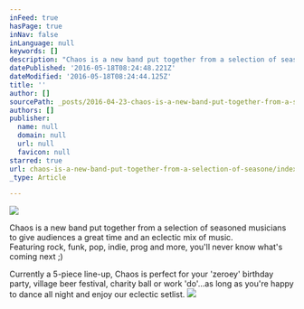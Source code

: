 ```yaml
---
inFeed: true
hasPage: true
inNav: false
inLanguage: null
keywords: []
description: "Chaos is a new band put together from a selection of seasoned musicians to give audiences a great time and an eclectic mix of music. Featuring rock, funk, pop, indie, prog and more, you'll never know what's coming next ;)"
datePublished: '2016-05-18T08:24:48.221Z'
dateModified: '2016-05-18T08:24:44.125Z'
title: ''
author: []
sourcePath: _posts/2016-04-23-chaos-is-a-new-band-put-together-from-a-selection-of-seasone.md
authors: []
publisher:
  name: null
  domain: null
  url: null
  favicon: null
starred: true
url: chaos-is-a-new-band-put-together-from-a-selection-of-seasone/index.html
_type: Article

---
```

![](https://the-grid-user-content.s3-us-west-2.amazonaws.com/205d495e-fec1-4475-a7c0-8f7ac55f5085.jpg)

Chaos is a new band put together from a selection of seasoned musicians to give audiences a great time and an eclectic mix of music.  
Featuring rock, funk, pop, indie, prog and more, you'll never know what's coming next ;)

Currently a 5-piece line-up, Chaos is perfect for your 'zeroey' birthday party, village beer festival, charity ball or work 'do'...as long as you're happy to dance all night and enjoy our eclectic setlist.
![](https://the-grid-user-content.s3-us-west-2.amazonaws.com/0bff99b1-13cd-46e4-8f35-426439552496.jpg)